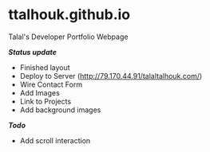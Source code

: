 # ttalhouk.github.io
Talal's Developer Portfolio Webpage

***Status update***
* Finished layout
* Deploy to Server (http://79.170.44.91/talaltalhouk.com/)
* Wire Contact Form
* Add Images
* Link to Projects
* Add background images

***Todo***
* Add scroll interaction



